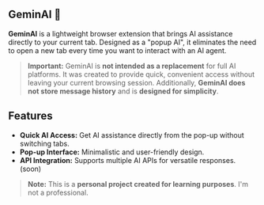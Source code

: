 ## GeminAI 🤖

**GeminAI** is a lightweight browser extension that brings AI assistance directly to your current tab. Designed as a "popup AI", it eliminates the need to open a new tab every time you want to interact with an AI agent.

> **Important:** GeminAI is **not intended as a replacement** for full AI platforms. It was created to provide quick, convenient access without leaving your current browsing session. Additionally, **GeminAI does not store message history** and is **designed for simplicity**.

## Features

- **Quick AI Access:** Get AI assistance directly from the pop-up without switching tabs.  
- **Pop-up Interface:** Minimalistic and user-friendly design.  
- **API Integration:** Supports multiple AI APIs for versatile responses.  (soon) 

> **Note:** This is a **personal project created for learning purposes**. I'm not a professional.

